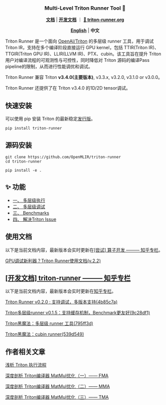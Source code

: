 <h3 align="center">
Multi-Level Triton Runner Tool 🔧
</h3>

<p align="center">
<a href="./doc/"><b>文档</b></a> | <a href="https://zhuanlan.zhihu.com/column/c_1940119129400013405"><b>开发文档</b></a> ｜ <a href="https://triton-runner.org"><b>🔗 triton-runner.org</b></a>
</p>

<p align="center">
<a href="README.md"><b>English</b></a> | <a><b>中文</b></a>
</p>

Triton Runner 是一个面向 [OpenAI/Triton](https://github.com/triton-lang/triton) 的多层级 runner 工具，用于调试 Triton IR，支持在多个编译阶段直接运行 GPU kernel，包括 TTIR(Triton IR)、TTGIR(Triton GPU IR)、LLIR(LLVM IR)、PTX、cubin。该工具旨在提升 Triton 用户对编译流程的可观测性与可控性，同时降低对 Triton 源码的编译Pass pipeline的限制，从而进行性能调优和调试。

Triton Runner 兼容 Triton **v3.4.0(主要版本)**, v3.3.x, v3.2.0, v3.1.0 or v3.0.0。

Triton Runner 还提供了在 Triton v3.4.0 的1D/2D tensor调试。

## 快速安装

可以使用 pip 安装 Triton 的最新稳定[发行版](https://pypi.org/project/triton-runner/#history)。

```shell
pip install triton-runner
```

## 源码安装

```shell
git clone https://github.com/OpenMLIR/triton-runner
cd triton-runner

pip install -e .
```

## ✨ 功能

- [一、 多层级执行](README.md#i-multi-level-execution)
- [二、 多层级调试](README.md#ii-multi-level-debug)
- [三、 Benchmarks](README.md#iii-benchmarks)
- [四、 解决Triton Issue](README.md#iv-solving-triton-issues)


## 使用文档

以下是当前文档内容，最新版本会实时更新在[[尝试] 算子开发 ——— 知乎专栏](https://www.zhihu.com/column/c_1900572918569760497)。

[GPU调试新利器？Triton Runner使用文档(v.2.2)](https://zhuanlan.zhihu.com/p/1953369848705971938)

## [[开发文档] triton-runner ——— 知乎专栏](https://www.zhihu.com/column/c_1940119129400013405)

以下是当前文档内容，最新版本会实时更新在[知乎专栏](https://www.zhihu.com/column/c_1940119129400013405)。

[Triton Runner v0.2.0 : 支持调试，多版本支持(4b85c7a)](https://zhuanlan.zhihu.com/p/1951383935830454570)

[Triton多层级runner v0.1.5：支持缓存机制，Benchmark更友好(9c28df1)](https://zhuanlan.zhihu.com/p/1931261279072396108)

[Triton黑魔法：多层级 runner 工具(795ff3d)](https://zhuanlan.zhihu.com/p/1927486699484717368)

[Triton黑魔法：cubin runner(539d549)](https://zhuanlan.zhihu.com/p/1925826891702576935)

## 作者相关文章

[浅析 Triton 执行流程](https://zhuanlan.zhihu.com/p/712640431)

[深度剖析 Triton编译器 MatMul优化（一）—— FMA](https://zhuanlan.zhihu.com/p/1922542705797465957)

[深度剖析 Triton编译器 MatMul优化（二）—— MMA](https://zhuanlan.zhihu.com/p/1922921325296615496)

[深度剖析 Triton编译器 MatMul优化（三）—— TMA](https://zhuanlan.zhihu.com/p/1924011555437155686)
